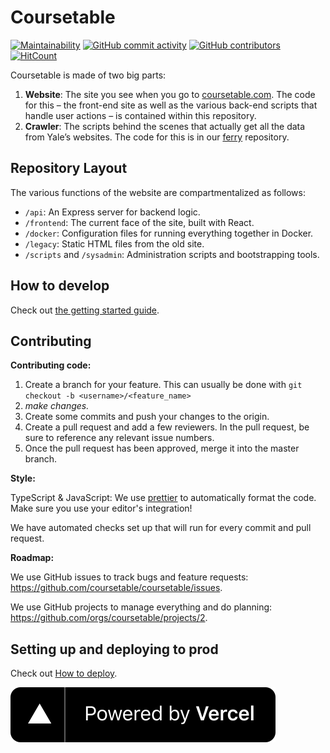 # Coursetable

[![Maintainability](https://api.codeclimate.com/v1/badges/95184f4df3900fd39f04/maintainability)](https://codeclimate.com/github/coursetable/coursetable/maintainability)
[![GitHub commit activity](https://img.shields.io/github/commit-activity/m/coursetable/coursetable?style=flat-square)](https://github.com/coursetable/coursetable/pulls)
[![GitHub contributors](https://img.shields.io/github/contributors/coursetable/coursetable?style=flat-square)](https://github.com/coursetable/coursetable/graphs/contributors)
[![HitCount](http://hits.dwyl.com/coursetable/coursetable.svg)](http://hits.dwyl.com/coursetable/coursetable)

Coursetable is made of two big parts:

1.  **Website**: The site you see when you go to [coursetable.com](https://coursetable.com). The code for this – the front-end site as well as the various back-end scripts that handle user actions – is contained within this repository.
2.  **Crawler**: The scripts behind the scenes that actually get all the data from Yale’s websites. The code for this is in our [ferry](https://github.com/coursetable/ferry) repository.

## Repository Layout

The various functions of the website are compartmentalized as follows:

- `/api`: An Express server for backend logic.
- `/frontend`: The current face of the site, built with React.
- `/docker`: Configuration files for running everything together in Docker.
- `/legacy`: Static HTML files from the old site.
- `/scripts` and `/sysadmin`: Administration scripts and bootstrapping tools.

## How to develop

Check out [the getting started guide](docs/getting-started.md).

## Contributing

**Contributing code:**

1. Create a branch for your feature. This can usually be done with `git checkout -b <username>/<feature_name>`
2. _make changes._
3. Create some commits and push your changes to the origin.
4. Create a pull request and add a few reviewers. In the pull request, be sure to reference any relevant issue numbers.
5. Once the pull request has been approved, merge it into the master branch.

**Style:**

TypeScript & JavaScript: We use [prettier](https://prettier.io/) to automatically format the code. Make sure you use your editor's integration!

We have automated checks set up that will run for every commit and pull request.

**Roadmap:**

We use GitHub issues to track bugs and feature requests: https://github.com/coursetable/coursetable/issues.

We use GitHub projects to manage everything and do planning: https://github.com/orgs/coursetable/projects/2.

## Setting up and deploying to prod

Check out [How to deploy](docs/how-to-deploy.md).

[![powered-by-vercel](/frontend/src/images/powered-by-vercel.svg)](https://vercel.com/?utm_source=coursetable&utm_campaign=oss)

